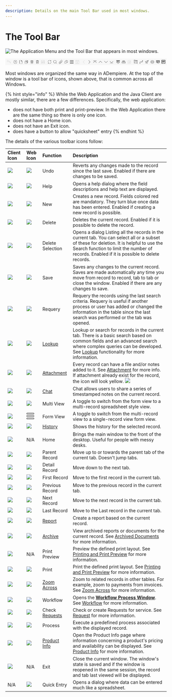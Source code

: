 ```yaml
---
description: Details on the main Tool Bar used in most windows.
---
```


# The Tool Bar

![The Application Menu and the Tool Bar that appears in most windows.](../../../.gitbook/assets/toolbarswing.PNG)

![The equivalent toolbar in the Web Application.](../../../.gitbook/assets/webui_toolbar%20%281%29.PNG)

Most windows are organized the same way in ADempiere. At the top of the window is a tool bar of icons, shown above, that is common across all Windows.

{% hint style="info" %}
While the Web Application and the Java Client are mostly similar, there are a few differences. Specifically, the web application:

* does not have both print and print-preview. In the Web Application there are the same thing so there is only one icon.
* does not have a Home icon. 
* does not have an Exit icon.
* does have a button to allow "quicksheet" entry
{% endhint %}

The details of the various toolbar icons follow:

| Client Icon | Web Icon | Function | Description |
| :--- | :--- | :--- | :--- |
| ![](../../../.gitbook/assets/undo24.gif) | ![](../../../.gitbook/assets/ignore24.webicon.png) | Undo | Reverts any changes made to the record since the last save. Enabled if there are changes to be saved. |
| ![](../../../.gitbook/assets/help24.gif) | ![](../../../.gitbook/assets/help24.webicon.png) | Help | Opens a help dialog where the field descriptions and help text are displayed. |
| ![](../../../.gitbook/assets/new24.gif) | ![](../../../.gitbook/assets/new24.webicon.png) | New | Creates a new record. Fields colored red are mandatory. They turn blue once data has been entered. Enabled if creating a new record is possible. |
| ![](../../../.gitbook/assets/delete24.gif) | ![](../../../.gitbook/assets/delete24.webicon.png) | Delete | Deletes the current record. Enabled if it is possible to delete the record. |
| ![](../../../.gitbook/assets/deleteselection24.gif) | ![](../../../.gitbook/assets/deleteselection24.webicon.png) | Delete Selection | Opens a dialog Listing all the records in the current tab. You can select all or a subset of these for deletion. It is helpful to use the Search function to limit the number of records. Enabled if it is possible to delete records. |
| ![](../../../.gitbook/assets/save24.gif) | ![](../../../.gitbook/assets/save24.webicon.png) | Save | Saves any changes to the current record. Saves are made automatically any time you move from record to record, tab to tab or close the window. Enabled if there are any changes to save. |
| ![](../../../.gitbook/assets/refresh24.gif) | ![](../../../.gitbook/assets/refresh24.webicon.png) | Requery | Requery the records using the last search criteria. Requery is useful if another process or user has added or changed the information in the table since the last search was performed or the tab was opened. |
| ![](../../../.gitbook/assets/find24.gif) | ![](../../../.gitbook/assets/find24.webicon.png) | [Lookup](http://wiki.adempiere.net/Lookup) | Lookup or search for records in the current tab. There is a basic search based on common fields and an advanced search where complex queries can be developed. See [Lookup](http://wiki.adempiere.net/Lookup) functionality for more information. |
| ![](../../../.gitbook/assets/attachment24d.gif) | ![](../../../.gitbook/assets/attachment24.webicon.png) | [Attachment](http://wiki.adempiere.net/Attachment) | Every record can have a file and/or notes added to it. See [Attachment](http://wiki.adempiere.net/Attachment) for more info.  If attachment already exist for the record, the icon will look yellow. ![](../../../.gitbook/assets/attachmentx24.gif) |
| ![](../../../.gitbook/assets/chat24.gif) | ![](../../../.gitbook/assets/chat24.webicon.png) | [Chat](http://wiki.adempiere.net/Chat) | Chat allows users to share a series of timestamped notes on the current record. |
| ![](../../../.gitbook/assets/multi24.gif) | ![](../../../.gitbook/assets/multi24.webicon.png) | Multi View | A toggle to switch from the form view to a multi-record spreadsheet style view. |
| ![](../../../.gitbook/assets/multix24.gif) | ![](../../../.gitbook/assets/multi24.webicon%20%281%29.png) | Form View | A toggle to switch from the multi-record view to a single-record view form view. |
| ![](../../../.gitbook/assets/history24.gif) | ![](../../../.gitbook/assets/historyx24.webicon.png) | [History](http://wiki.adempiere.net/History) | Shows the history for the selected record. |
| ![](../../../.gitbook/assets/home24.gif) | N/A | Home | Brings the main window to the front of the desktop. Useful for people with messy desks. |
| ![](../../../.gitbook/assets/parent24.gif) | ![](../../../.gitbook/assets/parent24.webicon.png) | Parent Record | Move up to or towards the parent tab of the current tab. Doesn't jump tabs. |
| ![](../../../.gitbook/assets/detail24.gif) | ![](../../../.gitbook/assets/detail24.webicon.png) | Detail Record | Move down to the next tab. |
| ![](../../../.gitbook/assets/first24.gif) | ![](../../../.gitbook/assets/first24.webicon.png) | First Record | Move to the first record in the current tab. |
| ![](../../../.gitbook/assets/previous24.gif) | ![](../../../.gitbook/assets/previous24.webicon.png) | Previous Record | Move to the previous record in the current tab. |
| ![](../../../.gitbook/assets/next24.gif) | ![](../../../.gitbook/assets/next24.webicon.png) | Next Record | Move to the next record in the current tab. |
| ![](../../../.gitbook/assets/last24.gif) | ![](../../../.gitbook/assets/last24.webicon.png) | Last Record | Move to the Last record in the current tab. |
| ![](../../../.gitbook/assets/report24.png) | ![](../../../.gitbook/assets/report24.webicon.png) | [Report](http://wiki.adempiere.net/Report) | Create a report based on the current record. |
| ![](../../../.gitbook/assets/archive24.gif) | ![](../../../.gitbook/assets/archive24.webicon.png) | [Archive](http://wiki.adempiere.net/Archived_Documents) | View archived reports or documents for the current record. See [Archived Documents](http://wiki.adempiere.net/Archived_Documents) for more information. |
| ![](../../../.gitbook/assets/printpreview24.gif) | N/A | Print Preview | Preview the defined print layout. See [Printing and Print Preview](http://wiki.adempiere.net/Printing_and_Print_Preview) for more information. |
| ![](../../../.gitbook/assets/print24.gif) | ![](../../../.gitbook/assets/print24.webicon.png) | Print | Print the defined print layout. See [Printing and Print Preview](http://wiki.adempiere.net/Printing_and_Print_Preview) for more information. |
| ![](../../../.gitbook/assets/zoomacross24.gif) | ![](../../../.gitbook/assets/zoomacross24.webicon.png) | [Zoom Across](http://wiki.adempiere.net/Zoom_Across) | Zoom to related records in other tables. For example, zoom to payments from invoices. See [Zoom Across](http://wiki.adempiere.net/Zoom_Across) for more information. |
| ![](../../../.gitbook/assets/workflow24.gif) | ![](../../../.gitbook/assets/workflow24.webicon.png) | Workflow | Opens the [**Workflow Process Window**](http://wiki.adempiere.net/ManPageW_WorkflowProcess). See [Workflow](http://wiki.adempiere.net/Workflow) for more information. |
| ![](../../../.gitbook/assets/request24.gif) | ![](../../../.gitbook/assets/request24.webicon.png) | Check [Requests](http://wiki.adempiere.net/Request) | Check or create Requests for service. See [Request](http://wiki.adempiere.net/Request) for more information. |
| ![](../../../.gitbook/assets/process24.gif) | ![](../../../.gitbook/assets/process24.webicon.png) | Process | Execute a predefined process associated with the displayed record. |
| ![](../../../.gitbook/assets/product24.gif) | ![](../../../.gitbook/assets/product24.webicon.png) | [Product Info](http://wiki.adempiere.net/Product_Info) | Open the Product Info page where information concerning a product's pricing and availability can be displayed. See [Product Info](http://wiki.adempiere.net/Product_Info) for more information. |
| ![](../../../.gitbook/assets/end24.gif) | N/A | Exit | Close the current window. The window's state is saved and if the window is reopened in the same session, the record and tab last viewed will be displayed. |
| N/A | ![](../../../.gitbook/assets/quickentry24.webicon.png) | Quick Entry | Opens a dialog where data can be entered much like a spreadsheet. |

